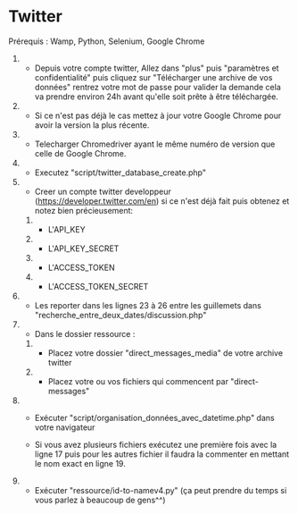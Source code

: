 # Twitter
Prérequis : Wamp, Python, Selenium, Google Chrome

1. - Depuis votre compte twitter, Allez dans "plus" puis "paramètres et confidentialité" puis cliquez sur  "Télécharger une archive de vos données" rentrez 
votre mot de passe pour valider la demande cela va prendre environ 24h avant qu'elle soit prête à être téléchargée.
2. - Si ce n'est pas déjà le cas mettez à jour votre Google Chrome pour avoir la version la plus récente.
3. - Telecharger Chromedriver ayant le même numéro de version que celle de Google Chrome.
4. - Executez "script/twitter_database_create.php"

5. - Creer un compte twitter developpeur (https://developer.twitter.com/en)  si ce n'est déjà fait puis obtenez et notez bien précieusement: 
	1. - L'API_KEY 
	2. - L'API_KEY_SECRET
	3. - L'ACCESS_TOKEN
	4. - L'ACCESS_TOKEN_SECRET
  
6. - Les reporter dans les lignes 23 à 26 entre les guillemets dans  "recherche_entre_deux_dates/discussion.php"

7. - Dans le dossier ressource :
	1. - Placez votre dossier "direct_messages_media" de votre archive twitter
	2. - Placez votre ou vos fichiers qui commencent par "direct-messages"
    
8. - Exécuter "script/organisation_données_avec_datetime.php" dans votre navigateur 

	- Si vous avez plusieurs fichiers exécutez une première fois avec la ligne 17 puis pour les autres fichier  il faudra la commenter en mettant le nom exact en 	ligne 19.
	
9. - Exécuter "ressource/id-to-namev4.py" (ça peut prendre du temps si vous parlez à beaucoup de gens^^)

